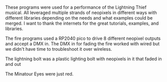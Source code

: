 These programs were used for a performance of the Lightning Thief musical. All leveraged multiple strands of neopixels in different ways with different libraries depending on the needs and what examples could be merged.  I want to thank the internets for the great tutorials, examples, and libraries.  

The fire programs used a RP2040 pico to drive 8 different neopixel outputs and accept a DMX in. 
The DMX in for fading the fire worked with wired but we didn't have time to troubleshoot it over wireless.

The lightning bolt was a plastic lighting bolt with neopixels in it that faded in and out 

The Minatour Eyes were just red. 

